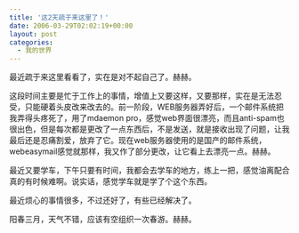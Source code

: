 ```yaml
---
title: '这2天疏于来这里了！'
date: 2006-03-29T02:02:19+00:00
layout: post
categories:
  - 我的世界
---
```


最近疏于来这里看看了，实在是对不起自己了。赫赫。

这段时间主要是忙于工作上的事情，增值上又要这样，又要那样，实在是无法忍受，只能硬着头皮改来改去的。前一阶段，WEB服务器弄好后，一个邮件系统把我弄得头疼死了，用了mdaemon pro，感觉web界面很漂亮，而且anti-spam也很出色，但是每次都是更改了一点东西后，不是发送，就是接收出现了问题，让我最后还是忍痛割爱，放弃了它。现在web服务器使用的是国产的邮件系统，webeasymail感觉就那样，我又作了部分更改，让它看上去漂亮一点。赫赫。

最近又要学车，下午只要有时间，我都会去学车的地方，练上一把，感觉油离配合真的有时候难啊。说实话，感觉学车就是学了个这个东西。

最近烦心的事情很多，不过还好了，有些已经解决了。

阳春三月，天气不错，应该有空组织一次春游。赫赫。
